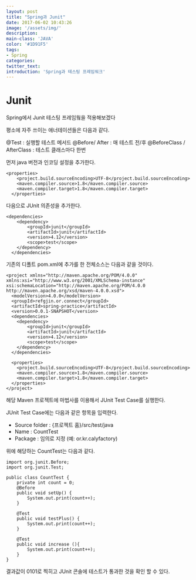 ```yaml
---
layout: post
title: "Spring과 Junit"
date: 2017-06-02 10:43:26
image: '/assets/img/'
description:
main-class: 'JAVA'
color: '#1D91F5'
tags: 
- Spring
categories:
twitter_text:
introduction: 'Spring과 테스팅 프레임워크'
---
```


Junit
===

Spring에서 Junit 테스팅 프레임웤을 적용해보겠다

평소에 자주 쓰이는 애너테이션들은 다음과 같다.

@Test : 실행할 테스트 메서드
@Before/ After : 매 테스트 전/후
@BeforeClass / AfterClass : 테스트 클래스마다 한번

먼저 java 버전과 인코딩 설정을 추가한다.

```
<properties>
  	<project.build.sourceEncoding>UTF-8</project.build.sourceEncoding>
  	<maven.compiler.source>1.8</maven.compiler.source>
  	<maven.compiler.target>1.8</maven.compiler.target>
  </properties>
```

다음으로 JUnit 의존성을 추가한다.

```
<dependencies>
  	<dependency>
  		<groupId>junit</groupId>
  		<artifactId>junit</artifactId>
  		<version>4.12</version>
  		<scope>test</scope>
  	</dependency>
  </dependencies>
```

기존의 디폴트 pom.xml에 추가를 한 전체소스는 다음과 같을 것이다.

```
<project xmlns="http://maven.apache.org/POM/4.0.0" xmlns:xsi="http://www.w3.org/2001/XMLSchema-instance" xsi:schemaLocation="http://maven.apache.org/POM/4.0.0 http://maven.apache.org/xsd/maven-4.0.0.xsd">
  <modelVersion>4.0.0</modelVersion>
  <groupId>refgjin.or.connect</groupId>
  <artifactId>spring-practice</artifactId>
  <version>0.0.1-SNAPSHOT</version>
  <dependencies>
  	<dependency>
  		<groupId>junit</groupId>
  		<artifactId>junit</artifactId>
  		<version>4.12</version>
  		<scope>test</scope>
  	</dependency>
  </dependencies>
  
  <properties>
  	<project.build.sourceEncoding>UTF-8</project.build.sourceEncoding>
  	<maven.compiler.source>1.8</maven.compiler.source>
  	<maven.compiler.target>1.8</maven.compiler.target>
  </properties>
</project>
```

해당 Maven 프로젝트에 마법사를 이용해서 JUnit Test Case를 실행한다.

JUnit Test Case에는 다음과 같은 항목을 입력한다.

* Source folder : {프로젝트 홈}/src/test/java
* Name : CountTest
* Package : 임의로 지정 (예: or.kr.calyfactory) 

위에 해당하는 CountTest는 다음과 같다.

```
import org.junit.Before;
import org.junit.Test;

public class CountTest {
    private int count = 0;
    @Before
    public void setUp() {
        System.out.print(count++);
    }

    @Test
    public void testPlus() {
        System.out.print(count++);
    }

    @Test
    public void increase (){
        System.out.print(count++);
    }
}
```

결과값이 0101로 찍히고 JUnit 콘솔에 테스트가 통과한 것을 확인 할 수 있다.